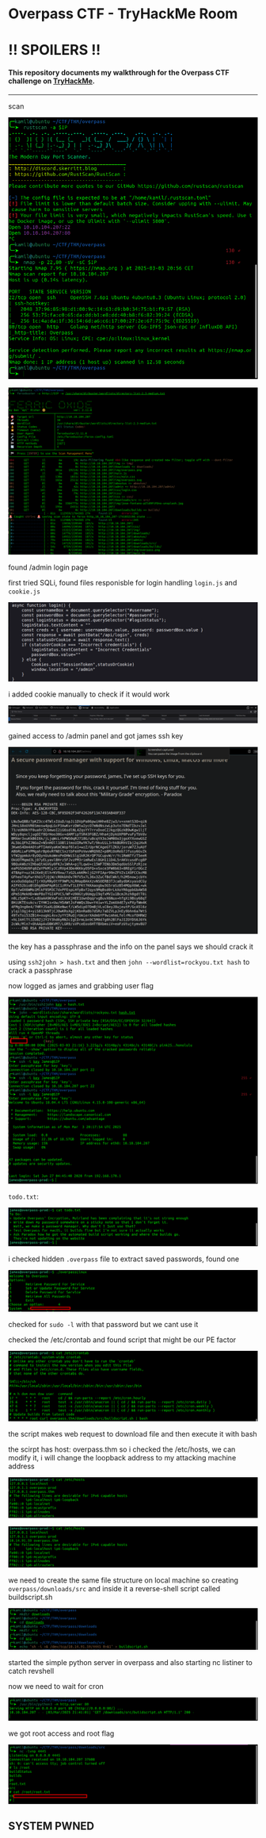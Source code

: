 # Overpass CTF - TryHackMe Room
# **!! SPOILERS !!**
#### This repository documents my walkthrough for the **Overpass** CTF challenge on [TryHackMe](https://tryhackme.com/room/overpass). 
---


scan

![scan](imgs/scan.png "scan")

![ferox](imgs/ferox.png "ferox")

found /admin login page

first tried SQLi, found files responisble for login handling `login.js` and `cookie.js`

![js](imgs/js.png "js")

i added cookie manually to check if it would work

![cookie](imgs/cookie.png "cookie")

gained access to /admin panel and got james ssh key

![adminpanel](imgs/adminpanel.png "adminpanel")


the key has a passphrase and the info on the panel says we should crack it

using `ssh2john > hash.txt` and then `john --wordlist=rockyou.txt hash` to crack a passphrase

now logged as james and grabbing user flag

![sshjames](imgs/sshjames.png "sshjames")

`todo.txt`:

![todo](imgs/todo.png "todo")

i checked hidden `.overpass` file to extract saved passwords, found one

![creds](imgs/creds.png "creds")

checked for `sudo -l` with that password but we cant use it

checked the /etc/crontab and found script that might be our PE factor

![cron](imgs/cron.png "cron")

the script makes web request to download file and then execute it with bash

the scirpt has host: overpass.thm so i checked the /etc/hosts, we can modify it, i will change the loopback address to my attacking machine address

![hosts1](imgs/hosts1.png "hosts1")

![hosts2](imgs/hosts2.png "hosts2")

we need to create the same file structure on local machine so creating `overpass/downloads/src` and inside it a reverse-shell script called buildscript.sh

![revgen](imgs/revgen.png "revgen")

started the simple python server in overpass and also starting nc listiner to catch revshell

now we need to wait for cron

![http](imgs/http.png "http")

we got root access and root flag

![root](imgs/root.png "root")

## SYSTEM PWNED
